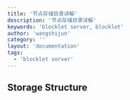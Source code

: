 ```yaml
---
title: '节点存储目录详解'
description: '节点存储目录详解'
keywords: 'blocklet server, blocklet'
author: 'wangshijun'
category: ''
layout: 'documentation'
tags:
  - 'blocklet server'
---
```


## Storage Structure

[//]: # 'TODO: Finish Document'
